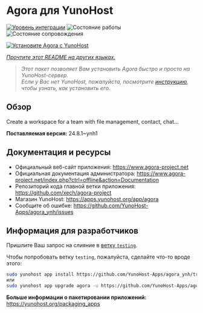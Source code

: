 <!--
Важно: этот README был автоматически сгенерирован <https://github.com/YunoHost/apps/tree/master/tools/readme_generator>
Он НЕ ДОЛЖЕН редактироваться вручную.
-->

# Agora для YunoHost

[![Уровень интеграции](https://dash.yunohost.org/integration/agora.svg)](https://ci-apps.yunohost.org/ci/apps/agora/) ![Состояние работы](https://ci-apps.yunohost.org/ci/badges/agora.status.svg) ![Состояние сопровождения](https://ci-apps.yunohost.org/ci/badges/agora.maintain.svg)

[![Установите Agora с YunoHost](https://install-app.yunohost.org/install-with-yunohost.svg)](https://install-app.yunohost.org/?app=agora)

*[Прочтите этот README на других языках.](./ALL_README.md)*

> *Этот пакет позволяет Вам установить Agora быстро и просто на YunoHost-сервер.*  
> *Если у Вас нет YunoHost, пожалуйста, посмотрите [инструкцию](https://yunohost.org/install), чтобы узнать, как установить его.*

## Обзор

Create a workspace for a team with file management, contact, chat...

**Поставляемая версия:** 24.8.1~ynh1
## Документация и ресурсы

- Официальный веб-сайт приложения: <https://www.agora-project.net>
- Официальная документация администратора: <https://www.agora-project.net/index.php?ctrl=offline&action=Documentation>
- Репозиторий кода главной ветки приложения: <https://github.com/xech/agora-project>
- Магазин YunoHost: <https://apps.yunohost.org/app/agora>
- Сообщите об ошибке: <https://github.com/YunoHost-Apps/agora_ynh/issues>

## Информация для разработчиков

Пришлите Ваш запрос на слияние в [ветку `testing`](https://github.com/YunoHost-Apps/agora_ynh/tree/testing).

Чтобы попробовать ветку `testing`, пожалуйста, сделайте что-то вроде этого:

```bash
sudo yunohost app install https://github.com/YunoHost-Apps/agora_ynh/tree/testing --debug
или
sudo yunohost app upgrade agora -u https://github.com/YunoHost-Apps/agora_ynh/tree/testing --debug
```

**Больше информации о пакетировании приложений:** <https://yunohost.org/packaging_apps>
